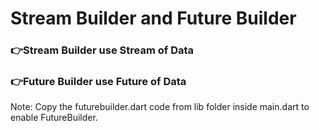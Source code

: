 # Stream Builder and Future Builder
### 👉Stream Builder use Stream of Data
### 👉Future Builder use Future of Data
Note:  Copy the futurebuilder.dart code from lib folder inside main.dart to enable FutureBuilder.   
